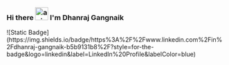 <h3>
     Hi there    
     <img src="https://discordemoji.com/assets/emoji/wavegif_1860.gif"
          alt="animated waving hand emoji"
          width="30"
          height="30"
           />
     I'm Dhanraj Gangnaik
</h3>
![Static Badge](https://img.shields.io/badge/https%3A%2F%2Fwww.linkedin.com%2Fin%2Fdhanraj-gangnaik-b5b9131b8%2F?style=for-the-badge&logo=linkedin&label=LinkedIn%20Profile&labelColor=blue)


<!--
**DhanrajGangnaik/DhanrajGangnaik** is a ✨ _special_ ✨ repository because its `README.md` (this file) appears on your GitHub profile.

Here are some ideas to get you started:

- 🔭 I’m currently working on ...
- 🌱 I’m currently learning ...
- 👯 I’m looking to collaborate on ...
- 🤔 I’m looking for help with ...
- 💬 Ask me about ...
- 📫 How to reach me: ...
- 😄 Pronouns: ...
- ⚡ Fun fact: ...
-->

